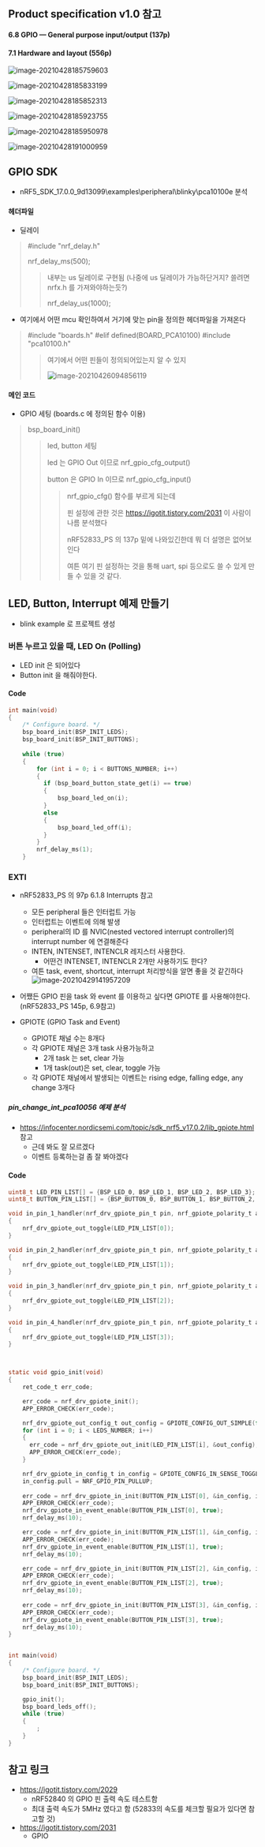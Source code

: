 ## Product specification v1.0 참고

#### 6.8 GPIO — General purpose input/output (137p)



#### 7.1 Hardware and layout (556p)

![image-20210428185759603](README.assets/image-20210428185759603.png)

![image-20210428185833199](README.assets/image-20210428185833199.png)

![image-20210428185852313](README.assets/image-20210428185852313.png)

![image-20210428185923755](README.assets/image-20210428185923755.png)

![image-20210428185950978](README.assets/image-20210428185950978.png)

![image-20210428191000959](README.assets/image-20210428191000959.png)



## GPIO SDK

- nRF5_SDK_17.0.0_9d13099\examples\peripheral\blinky\pca10100e 분석

#### 헤더파일

- 딜레이

> #include "nrf_delay.h"
>
> nrf_delay_ms(500);
>
> > 내부는 us 딜레이로 구현됨 (나중에 us 딜레이가 가능하단거지? 쓸려면 nrfx.h 를 가져와야하는듯?)
> >
> > nrf_delay_us(1000); 

- 여기에서 어떤 mcu 확인하여서 거기에 맞는 pin을 정의한 헤더파일을 가져온다

> #include "boards.h"
> #elif defined(BOARD_PCA10100)
> #include "pca10100.h"
>
> > 여기에서 어떤 핀들이 정의되어있는지 알 수 있지
> >
> > ![image-20210426094856119](README.assets/image-20210426094856119.png)



#### 메인 코드

- GPIO 세팅 (boards.c 에 정의된 함수 이용)

> bsp_board_init()
>
> > led, button 세팅
> >
> > led 는 GPIO Out 이므로 nrf_gpio_cfg_output()
> >
> > button 은 GPIO In 이므로 nrf_gpio_cfg_input()
> >
> > > nrf_gpio_cfg() 함수를 부르게 되는데
> > >
> > > 핀 설정에 관한 것은 https://igotit.tistory.com/2031 이 사람이 나름 분석했다
> > >
> > > nRF52833_PS 의 137p 밑에 나와있긴한데 뭐 더 설명은 없어보인다
> > >
> > > 여튼 여기 핀 설정하는 것을 통해 uart, spi 등으로도 쓸 수 있게 만들 수 있을 것 같다.



## LED, Button, Interrupt 예제 만들기

- blink example 로 프로젝트 생성

### 버튼 누르고 있을 때, LED On (Polling)

- LED init 은 되어있다
- Button init 을 해줘야한다.

#### Code

```c
int main(void)
{
    /* Configure board. */
    bsp_board_init(BSP_INIT_LEDS);
    bsp_board_init(BSP_INIT_BUTTONS);
    
    while (true)
    {                
        for (int i = 0; i < BUTTONS_NUMBER; i++)
        {
          if (bsp_board_button_state_get(i) == true)
          {              
              bsp_board_led_on(i);
          }
          else
          {              
              bsp_board_led_off(i);
          }
        }
        nrf_delay_ms(1);
    }
```



### EXTI

- nRF52833_PS 의 97p 6.1.8 Interrupts 참고
  - 모든 peripheral 들은 인터럽트 가능
  - 인터럽트는 이벤트에 의해 발생
  - peripheral의 ID 를 NVIC(nested vectored interrupt controller)의 interrupt number 에 연결해준다
  - INTEN, INTENSET, INTENCLR 레지스터 사용한다.
    - 어떤건 INTENSET, INTENCLR 2개만 사용하기도 한다?
  - 여튼 task, event, shortcut, interrupt 처리방식을 알면 좋을 것 같긴하다
    ![image-20210429141957209](README.assets/image-20210429141957209.png)

- 어쨌든 GPIO 핀을 task 와 event 를 이용하고 싶다면 GPIOTE 를 사용해야한다. (nRF52833_PS 145p, 6.9참고)
- GPIOTE (GPIO Task and Event)
  - GPIOTE 채널 수는 8개다
  - 각 GPIOTE 채널은 3개 task 사용가능하고
    - 2개 task 는 set, clear 가능
    - 1개 task(out)은 set, clear, toggle 가능
  - 각 GPIOTE 채널에서 발생되는 이벤트는 rising edge, falling edge, any change 3개다



##### pin_change_int_pca10056 예제 분석

- https://infocenter.nordicsemi.com/topic/sdk_nrf5_v17.0.2/lib_gpiote.html 참고
  - 근데 봐도 잘 모르겠다
  - 이벤트 등록하는걸 좀 잘 봐야겠다

#### Code

```c
uint8_t LED_PIN_LIST[] = {BSP_LED_0, BSP_LED_1, BSP_LED_2, BSP_LED_3};
uint8_t BUTTON_PIN_LIST[] = {BSP_BUTTON_0, BSP_BUTTON_1, BSP_BUTTON_2, BSP_BUTTON_3};

void in_pin_1_handler(nrf_drv_gpiote_pin_t pin, nrf_gpiote_polarity_t action)
{        
    nrf_drv_gpiote_out_toggle(LED_PIN_LIST[0]);            
}

void in_pin_2_handler(nrf_drv_gpiote_pin_t pin, nrf_gpiote_polarity_t action)
{    
    nrf_drv_gpiote_out_toggle(LED_PIN_LIST[1]);            
}

void in_pin_3_handler(nrf_drv_gpiote_pin_t pin, nrf_gpiote_polarity_t action)
{    
    nrf_drv_gpiote_out_toggle(LED_PIN_LIST[2]);            
}

void in_pin_4_handler(nrf_drv_gpiote_pin_t pin, nrf_gpiote_polarity_t action)
{    
    nrf_drv_gpiote_out_toggle(LED_PIN_LIST[3]);            
}



static void gpio_init(void)
{
    ret_code_t err_code;

    err_code = nrf_drv_gpiote_init();
    APP_ERROR_CHECK(err_code);

    nrf_drv_gpiote_out_config_t out_config = GPIOTE_CONFIG_OUT_SIMPLE(false);
    for (int i = 0; i < LEDS_NUMBER; i++)
    {
      err_code = nrf_drv_gpiote_out_init(LED_PIN_LIST[i], &out_config);
      APP_ERROR_CHECK(err_code);
    }

    nrf_drv_gpiote_in_config_t in_config = GPIOTE_CONFIG_IN_SENSE_TOGGLE(true);
    in_config.pull = NRF_GPIO_PIN_PULLUP;
    
    err_code = nrf_drv_gpiote_in_init(BUTTON_PIN_LIST[0], &in_config, in_pin_1_handler);
    APP_ERROR_CHECK(err_code);
    nrf_drv_gpiote_in_event_enable(BUTTON_PIN_LIST[0], true);     
    nrf_delay_ms(10);    

    err_code = nrf_drv_gpiote_in_init(BUTTON_PIN_LIST[1], &in_config, in_pin_2_handler);
    APP_ERROR_CHECK(err_code);
    nrf_drv_gpiote_in_event_enable(BUTTON_PIN_LIST[1], true);     
    nrf_delay_ms(10);

    err_code = nrf_drv_gpiote_in_init(BUTTON_PIN_LIST[2], &in_config, in_pin_3_handler);
    APP_ERROR_CHECK(err_code);
    nrf_drv_gpiote_in_event_enable(BUTTON_PIN_LIST[2], true);     
    nrf_delay_ms(10);
    
    err_code = nrf_drv_gpiote_in_init(BUTTON_PIN_LIST[3], &in_config, in_pin_4_handler);
    APP_ERROR_CHECK(err_code);
    nrf_drv_gpiote_in_event_enable(BUTTON_PIN_LIST[3], true);     
    nrf_delay_ms(10);
}


int main(void)
{          
    /* Configure board. */
    bsp_board_init(BSP_INIT_LEDS);
    bsp_board_init(BSP_INIT_BUTTONS);

    gpio_init();
    bsp_board_leds_off();
    while (true)
    {                
        ;
    }
}
```







## 참고 링크

- https://igotit.tistory.com/2029
  - nRF52840 의 GPIO 핀 출력 속도 테스트함
  - 최대 출력 속도가 5MHz 였다고 함 (52833의 속도를 체크할 필요가 있다면 참고할 것)
- https://igotit.tistory.com/2031
  - GPIO 

